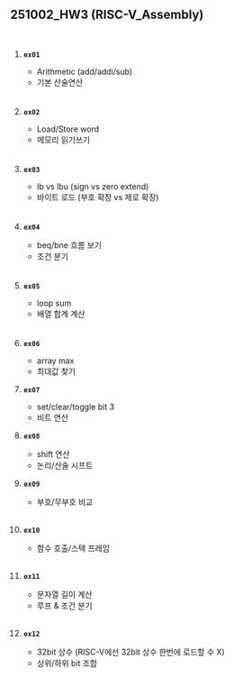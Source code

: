 ## 251002_HW3 (RISC-V_Assembly)
<br/>

1. **`ex01`**
   - Arithmetic (add/addi/sub)
   - 기본 산술연산<br/>
     ㅤㅤ
2. **`ex02`**
   - Load/Store word
   - 메모리 읽기쓰기<br/>
     ㅤㅤ
3. **`ex03`**
   - lb vs lbu (sign vs zero extend)
   - 바이트 로드 (부호 확장 vs 제로 확장)<br/>
     ㅤㅤ
4. **`ex04`**
   - beq/bne 흐름 보기
   - 조건 분기<br/>
     ㅤㅤ
5. **`ex05`**
   - loop sum
   - 배열 합계 계산<br/>
     ㅤㅤ
6. **`ex06`**
   - array max
   - 최대값 찾기<br/>

7. **`ex07`**
   - set/clear/toggle bit 3
   - 비트 연산<br/>

8. **`ex08`**
   - shift 연산
   - 논리/산술 시프트<br/>

9. **`ex09`**
   - 부호/무부호 비교<br/><br/>
   
10. **`ex10`**
    - 함수 호출/스택 프레임<br/><br/>
      
11. **`ex11`**
    - 문자열 길이 계산
    - 루프 & 조건 분기<br/><br/>
      
12. **`ex12`**
    - 32bit 상수 (RISC-V에선 32bit 상수 한번에 로드할 수 X)
    - 상위/하위 bit 조합<br/>
   
